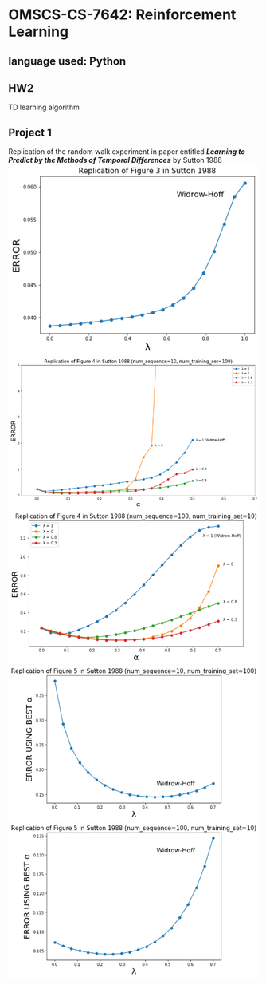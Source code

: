 # OMSCS-CS-7642: Reinforcement Learning
## language used: Python
## HW2
TD learning algorithm 
## Project 1
Replication of the random walk experiment in paper entitled __*Learning to Predict by the Methods of Temporal Differences*__ by Sutton 1988   
![Fig. 3](./Project1/images/Fig3.png)   
![Fig. 4](./Project1/images/Fig4.png)   
![Fig. 4_](./Project1/images/Fig4_.png)  
![Fig. 5](./Project1/images/Fig5.png)
![Fig. 5_](./Project1/images/Fig5_.png)